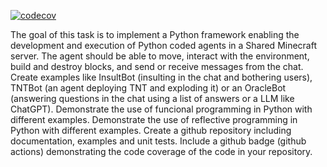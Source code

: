 [![codecov](https://codecov.io/github/gerardros3/AdventuresInMinecraft-PC/branch/master/graph/badge.svg?token=uNGvsl4CmE)](https://codecov.io/github/gerardros3/AdventuresInMinecraft-PC)

The goal of this task is to implement a Python framework enabling the development and
execution of Python coded agents in a Shared Minecraft server. The agent should be able to
move, interact with the environment, build and destroy blocks, and send or receive messages
from the chat.
Create examples like InsultBot (insulting in the chat and bothering users), TNTBot (an agent
deploying TNT and exploding it) or an OracleBot (answering questions in the chat using a list of
answers or a LLM like ChatGPT).
Demonstrate the use of funcional programming in Python with different examples.
Demonstrate the use of reflective programming in Python with different examples.
Create a github repository including documentation, examples and unit tests.
Include a github badge (github actions) demonstrating the code coverage of the code in your
repository.
